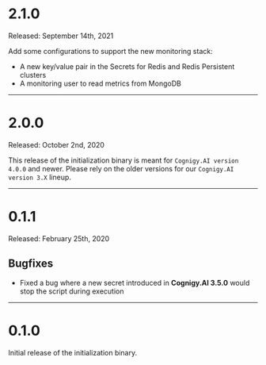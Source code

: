 # 2.1.0

Released: September 14th, 2021

Add some configurations to support the new monitoring stack:
- A new key/value pair in the Secrets for Redis and Redis Persistent clusters
- A monitoring user to read metrics from MongoDB

---

# 2.0.0
Released: October 2nd, 2020

This release of the initialization binary is meant for `Cognigy.AI version 4.0.0` and newer. Please rely on the older versions for our `Cognigy.AI version 3.X` lineup.

---

# 0.1.1
Released: February 25th, 2020

## Bugfixes
- Fixed a bug where a new secret introduced in **Cognigy.AI 3.5.0** would stop the script during execution

---

# 0.1.0
Initial release of the initialization binary.